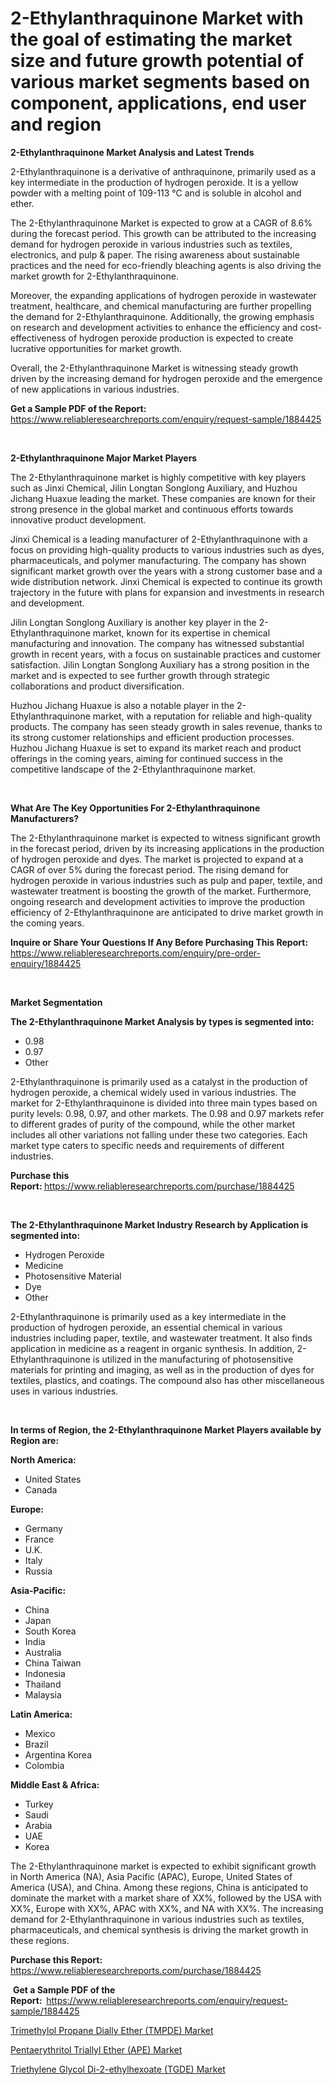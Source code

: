 <p><h1>2-Ethylanthraquinone Market with the goal of estimating the market size and future growth potential of various market segments based on component, applications, end user and region</h1></p><p><strong>2-Ethylanthraquinone Market Analysis and Latest Trends</strong></p>
<p><p>2-Ethylanthraquinone is a derivative of anthraquinone, primarily used as a key intermediate in the production of hydrogen peroxide. It is a yellow powder with a melting point of 109-113 °C and is soluble in alcohol and ether.</p><p>The 2-Ethylanthraquinone Market is expected to grow at a CAGR of 8.6% during the forecast period. This growth can be attributed to the increasing demand for hydrogen peroxide in various industries such as textiles, electronics, and pulp & paper. The rising awareness about sustainable practices and the need for eco-friendly bleaching agents is also driving the market growth for 2-Ethylanthraquinone.</p><p>Moreover, the expanding applications of hydrogen peroxide in wastewater treatment, healthcare, and chemical manufacturing are further propelling the demand for 2-Ethylanthraquinone. Additionally, the growing emphasis on research and development activities to enhance the efficiency and cost-effectiveness of hydrogen peroxide production is expected to create lucrative opportunities for market growth.</p><p>Overall, the 2-Ethylanthraquinone Market is witnessing steady growth driven by the increasing demand for hydrogen peroxide and the emergence of new applications in various industries.</p></p>
<p><strong>Get a Sample PDF of the Report:&nbsp;</strong> <a href="https://www.reliableresearchreports.com/enquiry/request-sample/1884425">https://www.reliableresearchreports.com/enquiry/request-sample/1884425</a></p>
<p>&nbsp;</p>
<p><strong>2-Ethylanthraquinone Major Market Players</strong></p>
<p><p>The 2-Ethylanthraquinone market is highly competitive with key players such as Jinxi Chemical, Jilin Longtan Songlong Auxiliary, and Huzhou Jichang Huaxue leading the market. These companies are known for their strong presence in the global market and continuous efforts towards innovative product development.</p><p>Jinxi Chemical is a leading manufacturer of 2-Ethylanthraquinone with a focus on providing high-quality products to various industries such as dyes, pharmaceuticals, and polymer manufacturing. The company has shown significant market growth over the years with a strong customer base and a wide distribution network. Jinxi Chemical is expected to continue its growth trajectory in the future with plans for expansion and investments in research and development.</p><p>Jilin Longtan Songlong Auxiliary is another key player in the 2-Ethylanthraquinone market, known for its expertise in chemical manufacturing and innovation. The company has witnessed substantial growth in recent years, with a focus on sustainable practices and customer satisfaction. Jilin Longtan Songlong Auxiliary has a strong position in the market and is expected to see further growth through strategic collaborations and product diversification.</p><p>Huzhou Jichang Huaxue is also a notable player in the 2-Ethylanthraquinone market, with a reputation for reliable and high-quality products. The company has seen steady growth in sales revenue, thanks to its strong customer relationships and efficient production processes. Huzhou Jichang Huaxue is set to expand its market reach and product offerings in the coming years, aiming for continued success in the competitive landscape of the 2-Ethylanthraquinone market.</p></p>
<p>&nbsp;</p>
<p><strong>What Are The Key Opportunities For 2-Ethylanthraquinone Manufacturers?</strong></p>
<p><p>The 2-Ethylanthraquinone market is expected to witness significant growth in the forecast period, driven by its increasing applications in the production of hydrogen peroxide and dyes. The market is projected to expand at a CAGR of over 5% during the forecast period. The rising demand for hydrogen peroxide in various industries such as pulp and paper, textile, and wastewater treatment is boosting the growth of the market. Furthermore, ongoing research and development activities to improve the production efficiency of 2-Ethylanthraquinone are anticipated to drive market growth in the coming years.</p></p>
<p><strong>Inquire or Share Your Questions If Any Before Purchasing This Report:</strong> <a href="https://www.reliableresearchreports.com/enquiry/pre-order-enquiry/1884425">https://www.reliableresearchreports.com/enquiry/pre-order-enquiry/1884425</a></p>
<p>&nbsp;</p>
<p><strong>Market Segmentation</strong></p>
<p><strong>The 2-Ethylanthraquinone Market Analysis by types is segmented into:</strong></p>
<p><ul><li>0.98</li><li>0.97</li><li>Other</li></ul></p>
<p><p>2-Ethylanthraquinone is primarily used as a catalyst in the production of hydrogen peroxide, a chemical widely used in various industries. The market for 2-Ethylanthraquinone is divided into three main types based on purity levels: 0.98, 0.97, and other markets. The 0.98 and 0.97 markets refer to different grades of purity of the compound, while the other market includes all other variations not falling under these two categories. Each market type caters to specific needs and requirements of different industries.</p></p>
<p><strong>Purchase this Report:&nbsp;</strong><a href="https://www.reliableresearchreports.com/purchase/1884425">https://www.reliableresearchreports.com/purchase/1884425</a></p>
<p>&nbsp;</p>
<p><strong>The 2-Ethylanthraquinone Market Industry Research by Application is segmented into:</strong></p>
<p><ul><li>Hydrogen Peroxide</li><li>Medicine</li><li>Photosensitive Material</li><li>Dye</li><li>Other</li></ul></p>
<p><p>2-Ethylanthraquinone is primarily used as a key intermediate in the production of hydrogen peroxide, an essential chemical in various industries including paper, textile, and wastewater treatment. It also finds application in medicine as a reagent in organic synthesis. In addition, 2-Ethylanthraquinone is utilized in the manufacturing of photosensitive materials for printing and imaging, as well as in the production of dyes for textiles, plastics, and coatings. The compound also has other miscellaneous uses in various industries.</p></p>
<p>&nbsp;</p>
<p><strong>In terms of Region, the 2-Ethylanthraquinone Market Players available by Region are:</strong></p>
<p>
    <p> <strong> North America: </strong>
        <ul>
            <li>United States</li>
            <li>Canada</li>
        </ul>
        </p> 
    <p> <strong> Europe: </strong>
        <ul>
            <li>Germany</li>
            <li>France</li>
            <li>U.K.</li>
            <li>Italy</li>
            <li>Russia</li>
        </ul>
        </p> 
    <p> <strong> Asia-Pacific: </strong>
        <ul>
            <li>China</li>
            <li>Japan</li>
            <li>South Korea</li>
            <li>India</li>
            <li>Australia</li>
            <li>China Taiwan</li>
            <li>Indonesia</li>
            <li>Thailand</li>
            <li>Malaysia</li>
        </ul>
        </p> 
    <p> <strong> Latin America: </strong>
        <ul>
            <li>Mexico</li>
            <li>Brazil</li>
            <li>Argentina Korea</li>
            <li>Colombia</li>
        </ul>
        </p> 
    <p> <strong> Middle East & Africa: </strong>
        <ul>
            <li>Turkey</li>
            <li>Saudi</li>
            <li>Arabia</li>
            <li>UAE</li>
            <li>Korea</li>
        </ul>
    </p>
    </p>
<p><p>The 2-Ethylanthraquinone market is expected to exhibit significant growth in North America (NA), Asia Pacific (APAC), Europe, United States of America (USA), and China. Among these regions, China is anticipated to dominate the market with a market share of XX%, followed by the USA with XX%, Europe with XX%, APAC with XX%, and NA with XX%. The increasing demand for 2-Ethylanthraquinone in various industries such as textiles, pharmaceuticals, and chemical synthesis is driving the market growth in these regions.</p></p>
<p><strong>Purchase this Report: </strong><a href="https://www.reliableresearchreports.com/purchase/1884425">https://www.reliableresearchreports.com/purchase/1884425</a></p>
<p>&nbsp;<strong>Get a Sample PDF of the Report:&nbsp;&nbsp;</strong><a href="https://www.reliableresearchreports.com/enquiry/request-sample/1884425">https://www.reliableresearchreports.com/enquiry/request-sample/1884425</a></p>
<p><strong></strong></p>
<p><p><a href="https://github.com/beatblasta/Market-Research-Report-List-2/blob/main/trimethylol-propane-dially-ether-tmpde-market.md">Trimethylol Propane Dially Ether (TMPDE) Market</a></p><p><a href="https://github.com/angelajermaine/Market-Research-Report-List-2/blob/main/pentaerythritol-triallyl-ether-ape-market.md">Pentaerythritol Triallyl Ether (APE) Market</a></p><p><a href="https://github.com/shotows/Market-Research-Report-List-1/blob/main/triethylene-glycol-di-2-ethylhexoate-tgde-market.md">Triethylene Glycol Di-2-ethylhexoate (TGDE) Market</a></p></p>